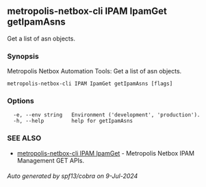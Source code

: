 ## metropolis-netbox-cli IPAM IpamGet getIpamAsns

Get a list of asn objects.

### Synopsis


Metropolis Netbox Automation Tools:
  Get a list of asn objects.

```
metropolis-netbox-cli IPAM IpamGet getIpamAsns [flags]
```

### Options

```
  -e, --env string   Environment ('development', 'production').
  -h, --help         help for getIpamAsns
```

### SEE ALSO

* [metropolis-netbox-cli IPAM IpamGet]()	 - Metropolis Netbox IPAM Management GET APIs.

###### Auto generated by spf13/cobra on 9-Jul-2024
